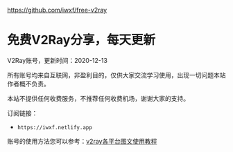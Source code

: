 https://github.com/iwxf/free-v2ray

# 免费V2Ray分享，每天更新

V2Ray账号，更新时间：2020-12-13

所有账号均来自互联网，非盈利目的，仅供大家交流学习使用，出现一切问题本站作者概不负责。

本站不提供任何收费服务，不推荐任何收费机场，谢谢大家的支持。

订阅链接：

- `https://iwxf.netlify.app`

账号的使用方法您可以参考：[v2ray各平台图文使用教程](https://github.com/iwxf/v2ray-tutorial/blob/master/README.md)
